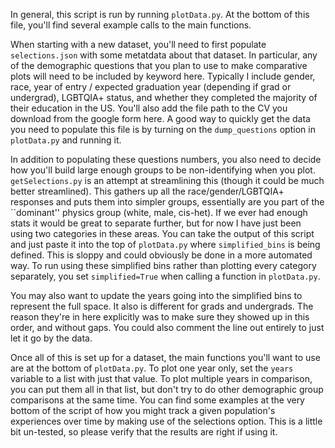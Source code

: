 In general, this script is run by running `plotData.py`. At the bottom of this file, you'll find several example calls to the main functions. 

When starting with a new dataset, you'll need to first populate `selections.json` with some metatdata about that dataset. In particular, any of the demographic questions that you plan to use to make comparative plots will need to be included by keyword here. Typically I include gender, race, year of entry / expected graduation year (depending if grad or undergrad), LGBTQIA+ status, and whether they completed the majority of their education in the US. 
You'll also add the file path to the CV you download from the google form here. A good way to quickly get the data you need to populate this file is by turning on the `dump_questions` option in `plotData.py` and running it.

In addition to populating these questions numbers, you also need to decide how you'll build large enough groups to be non-identifying when you plot. `getSelections.py` is an attempt at streamlining this (though it could be much better streamlined). This gathers up all the race/gender/LGBTQIA+ responses and puts them into simpler groups, essentially are you part of the ``dominant'' physics group (white, male, cis-het). If we ever had enough stats it would be great to separate further,
but for now I have just been using two categories in these areas. You can take the output of this script and just paste it into the top of `plotData.py` where `simplified_bins` is being defined. This is sloppy and could obviously be done in a more automated way. To run using these simplified bins rather than plotting every category separately, you set `simplified=True` when calling a function in `plotData.py`. 

You may also want to update the years going into the simplified bins to
represent the full space. It also is different for grads and undergrads. The reason they're in here explicitly was to make sure they showed up in this order, and without gaps. You could also comment the line out entirely to just let it go by the data. 

Once all of this is set up for a dataset, the main functions you'll want to use are at the bottom of `plotData.py`. To plot one year only, set the `years` variable to a list with just that value. To plot multiple years in comparison, you can put them all in that list, but don't try to do other demographic group comparisons at the same time. You can find some examples at the very bottom of the script of how you might track a given population's experiences over time by making use
of the selections option. This is a little bit un-tested, so please verify that the results are right if using it.


